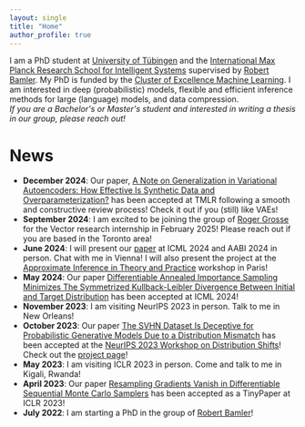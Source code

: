 ```yaml
---
layout: single
title: "Home"
author_profile: true
---
```


I am a PhD student at [University of Tübingen](https://uni-tuebingen.de/en) and the [International Max Planck Research School for Intelligent Systems](https://imprs.is.mpg.de) supervised by [Robert Bamler](https://robamler.github.io). 
My PhD is funded by the [Cluster of Excellence Machine Learning](https://uni-tuebingen.de/en/research/core-research/cluster-of-excellence-machine-learning/home/).
I am interested in deep (probabilistic) models, flexible and efficient inference methods for large (language) models, and data compression.
<br/>
*If you are a Bachelor's or Master's student and interested in writing a thesis in our group, please reach out!*

<!-- Currently, I am interning in [Roger Grosse's](http://www.cs.toronto.edu/~rgrosse/) group for the Vector research internship.
Please reach out! -->


 
# News

<!-- - **January 2025**: We finally managed to to find the time to publish parts of my Master's thesis [as a paper](https://arxiv.org/abs/2406.08075) at a chemistry journal. 
If you like applications of machine learning to science, check it out. -->
<!-- @article{zenn2024balancing,
  title={Balancing Molecular Information and Empirical Data in the Prediction of Physico-Chemical Properties},
  author={Zenn, Johannes and Gond, Dominik and Jirasek, Fabian and Bamler, Robert},
  journal={Digital Discovery},
  year={2025},
  url={https://arxiv.org/abs/2406.08075},
  github={https://github.com/jzenn/gnn-mcm}
} -->
- **December 2024**: Our paper, [A Note on Generalization in Variational Autoencoders: How Effective Is Synthetic Data and Overparameterization?](https://openreview.net/pdf?id=bwyHf5eery) has been accepted at TMLR following a smooth and constructive review process! Check it out if you (still) like VAEs!
- **September 2024**: I am excited to be joining the group of [Roger Grosse](http://www.cs.toronto.edu/~rgrosse/) for the Vector research internship in February 2025! Please reach out if you are based in the Toronto area!
- **June 2024**: I will present our [paper](https://arxiv.org/abs/2405.14840) at ICML 2024 and AABI 2024 in person. Chat with me in Vienna! I will also present the project at the [Approximate Inference in Theory and Practice](https://sites.google.com/essec.edu/approximate-inference-conf/) workshop in Paris!
- **May 2024**: Our paper [Differentiable Annealed Importance Sampling Minimizes The Symmetrized Kullback-Leibler Divergence Between Initial and Target Distribution](https://arxiv.org/abs/2405.14840) has been accepted at ICML 2024!
- **November 2023**: I am visiting NeurIPS 2023 in person. Talk to me in New Orleans!
- **October 2023**: Our paper [The SVHN Dataset Is Deceptive for Probabilistic Generative Models Due to a Distribution Mismatch](https://arxiv.org/abs/2312.02168) has been accepted at the [NeurIPS 2023 Workshop on Distribution Shifts](https://sites.google.com/view/distshift2023)! Check out the [project page](./svhn-remix)!
- **May 2023**: I am visiting ICLR 2023 in person. Come and talk to me in Kigali, Rwanda!
- **April 2023**: Our paper [Resampling Gradients Vanish in Differentiable Sequential Monte Carlo Samplers](https://arxiv.org/abs/2304.14390) has been accepted as a TinyPaper at ICLR 2023!
- **July 2022**: I am starting a PhD in the group of [Robert Bamler](https://robamler.github.io)!